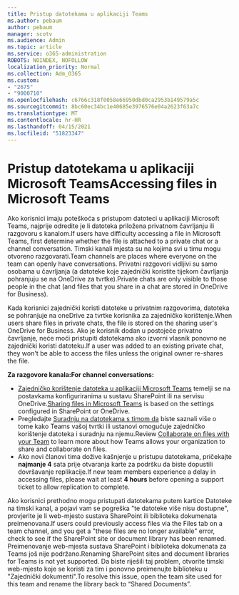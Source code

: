 ```yaml
---
title: Pristup datotekama u aplikaciji Teams
ms.author: pebaum
author: pebaum
manager: scotv
ms.audience: Admin
ms.topic: article
ms.service: o365-administration
ROBOTS: NOINDEX, NOFOLLOW
localization_priority: Normal
ms.collection: Adm_O365
ms.custom:
- "2675"
- "9000710"
ms.openlocfilehash: c6766c318f0058e66950dbd0ca2953b149579a5c
ms.sourcegitcommit: 8bc60ec34bc1e40685e3976576e04a2623f63a7c
ms.translationtype: MT
ms.contentlocale: hr-HR
ms.lasthandoff: 04/15/2021
ms.locfileid: "51823347"
---
```

# <a name="accessing-files-in-microsoft-teams"></a><span data-ttu-id="18366-102">Pristup datotekama u aplikaciji Microsoft Teams</span><span class="sxs-lookup"><span data-stu-id="18366-102">Accessing files in Microsoft Teams</span></span>

<span data-ttu-id="18366-103">Ako korisnici imaju poteškoća s pristupom datoteci u aplikaciji Microsoft Teams, najprije odredite je li datoteka priložena privatnom čavrljanju ili razgovoru s kanalom.</span><span class="sxs-lookup"><span data-stu-id="18366-103">If users have difficulty accessing a file in Microsoft Teams, first determine whether the file is attached to a private chat or a channel conversation.</span></span> <span data-ttu-id="18366-104">Timski kanali mjesta su na kojima svi u timu mogu otvoreno razgovarati.</span><span class="sxs-lookup"><span data-stu-id="18366-104">Team channels are places where everyone on the team can openly have conversations.</span></span> <span data-ttu-id="18366-105">Privatni razgovori vidljivi su samo osobama u čavrljanja (a datoteke koje zajednički koristite tijekom čavrljanja pohranjuju se na OneDrive za tvrtke).</span><span class="sxs-lookup"><span data-stu-id="18366-105">Private chats are only visible to those people in the chat (and files that you share in a chat are stored in OneDrive for Business).</span></span>

<span data-ttu-id="18366-106">Kada korisnici zajednički koristi datoteke u privatnim razgovorima, datoteka se pohranjuje na oneDrive za tvrtke korisnika za zajedničko korištenje.</span><span class="sxs-lookup"><span data-stu-id="18366-106">When users share files in private chats, the file is stored on the sharing user's OneDrive for Business.</span></span> <span data-ttu-id="18366-107">Ako je korisnik dodan u postojeće privatno čavrljanje, neće moći pristupiti datotekama ako izvorni vlasnik ponovno ne zajednički koristi datoteku.</span><span class="sxs-lookup"><span data-stu-id="18366-107">If a user was added to an existing private chat, they won't be able to access the files unless the original owner re-shares the file.</span></span>    

<span data-ttu-id="18366-108">**Za razgovore kanala:**</span><span class="sxs-lookup"><span data-stu-id="18366-108">**For channel conversations:**</span></span>

- <span data-ttu-id="18366-109">[Zajedničko korištenje datoteka u aplikaciji Microsoft Teams](https://docs.microsoft.com/MicrosoftTeams/sharing-files-in-teams) temelji se na postavkama konfiguriranima u sustavu SharePoint ili na servisu OneDrive.</span><span class="sxs-lookup"><span data-stu-id="18366-109">[Sharing files in Microsoft Teams](https://docs.microsoft.com/MicrosoftTeams/sharing-files-in-teams) is based on the settings configured in SharePoint or OneDrive.</span></span> 
- <span data-ttu-id="18366-110">Pregledajte [Suradnju na datotekama s timom da](https://support.office.com/article/Collaborate-on-files-with-your-Team-9b200289-dbac-4823-85bd-628a5c7bb0ae) biste saznali više o tome kako Teams vašoj tvrtki ili ustanovi omogućuje zajedničko korištenje datoteka i suradnju na njemu.</span><span class="sxs-lookup"><span data-stu-id="18366-110">Review [Collaborate on files with your Team](https://support.office.com/article/Collaborate-on-files-with-your-Team-9b200289-dbac-4823-85bd-628a5c7bb0ae) to learn more about how Teams allows your organization to share and collaborate on files.</span></span> 
- <span data-ttu-id="18366-111">Ako novi članovi tima dožive kašnjenje u pristupu datotekama, pričekajte **najmanje 4** sata prije otvaranja karte za podršku da biste dopustili dovršavanje replikacije.</span><span class="sxs-lookup"><span data-stu-id="18366-111">If new team members experience a delay in accessing files, please wait at least **4 hours** before opening a support ticket to allow replication to complete.</span></span> 

<span data-ttu-id="18366-112">Ako korisnici prethodno mogu pristupati datotekama putem kartice Datoteke na timski kanal, a pojavi vam se pogreška "te datoteke više nisu dostupne", provjerite je li web-mjesto sustava SharePoint ili biblioteka dokumenata preimenovana.</span><span class="sxs-lookup"><span data-stu-id="18366-112">If users could previously access files via the Files tab on a team channel, and you get a "these files are no longer available" error, check to see if the SharePoint site or document library has been renamed.</span></span> <span data-ttu-id="18366-113">Preimenovanje web-mjesta sustava SharePoint i biblioteka dokumenata za Teams još nije podržano.</span><span class="sxs-lookup"><span data-stu-id="18366-113">Renaming SharePoint sites and document libraries for Teams is not yet supported.</span></span> <span data-ttu-id="18366-114">Da biste riješili taj problem, otvorite timski web-mjesto koje se koristi za tim i ponovno preimenujte biblioteku u "Zajednički dokumenti".</span><span class="sxs-lookup"><span data-stu-id="18366-114">To resolve this issue, open the team site used for this team and rename the library back to “Shared Documents”.</span></span>